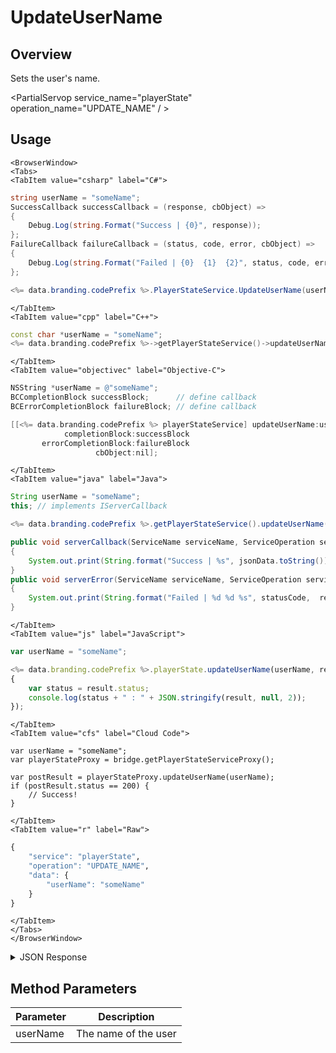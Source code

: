 # UpdateUserName
## Overview
Sets the user's name.

<PartialServop service_name="playerState" operation_name="UPDATE_NAME" / >

## Usage

```mdx-code-block
<BrowserWindow>
<Tabs>
<TabItem value="csharp" label="C#">
```

```csharp
string userName = "someName";
SuccessCallback successCallback = (response, cbObject) =>
{
    Debug.Log(string.Format("Success | {0}", response));
};
FailureCallback failureCallback = (status, code, error, cbObject) =>
{
    Debug.Log(string.Format("Failed | {0}  {1}  {2}", status, code, error));
};

<%= data.branding.codePrefix %>.PlayerStateService.UpdateUserName(userName, successCallback, failureCallback);
```

```mdx-code-block
</TabItem>
<TabItem value="cpp" label="C++">
```

```cpp
const char *userName = "someName";
<%= data.branding.codePrefix %>->getPlayerStateService()->updateUserName(userName, this);
```

```mdx-code-block
</TabItem>
<TabItem value="objectivec" label="Objective-C">
```

```objectivec
NSString *userName = @"someName";
BCCompletionBlock successBlock;      // define callback
BCErrorCompletionBlock failureBlock; // define callback

[[<%= data.branding.codePrefix %> playerStateService] updateUserName:userName
            completionBlock:successBlock
       errorCompletionBlock:failureBlock
                   cbObject:nil];
```

```mdx-code-block
</TabItem>
<TabItem value="java" label="Java">
```

```java
String userName = "someName";
this; // implements IServerCallback

<%= data.branding.codePrefix %>.getPlayerStateService().updateUserName(userName, this);

public void serverCallback(ServiceName serviceName, ServiceOperation serviceOperation, JSONObject jsonData)
{
    System.out.print(String.format("Success | %s", jsonData.toString()));
}
public void serverError(ServiceName serviceName, ServiceOperation serviceOperation, int statusCode, int reasonCode, String jsonError)
{
    System.out.print(String.format("Failed | %d %d %s", statusCode,  reasonCode, jsonError.toString()));
}
```

```mdx-code-block
</TabItem>
<TabItem value="js" label="JavaScript">
```

```javascript
var userName = "someName";

<%= data.branding.codePrefix %>.playerState.updateUserName(userName, result =>
{
	var status = result.status;
	console.log(status + " : " + JSON.stringify(result, null, 2));
});
```

```mdx-code-block
</TabItem>
<TabItem value="cfs" label="Cloud Code">
```

```cfscript
var userName = "someName";
var playerStateProxy = bridge.getPlayerStateServiceProxy();

var postResult = playerStateProxy.updateUserName(userName);
if (postResult.status == 200) {
    // Success!
}
```

```mdx-code-block
</TabItem>
<TabItem value="r" label="Raw">
```

```r
{
	"service": "playerState",
	"operation": "UPDATE_NAME",
	"data": {
		"userName": "someName"
	}
}
```

```mdx-code-block
</TabItem>
</Tabs>
</BrowserWindow>
```

<details>
<summary>JSON Response</summary>

```json
{
    "status":200,
    "data":
    {
        "playerName": "someName"
    }
}
```
</details>

## Method Parameters
Parameter | Description
--------- | -----------
userName | The name of the user


